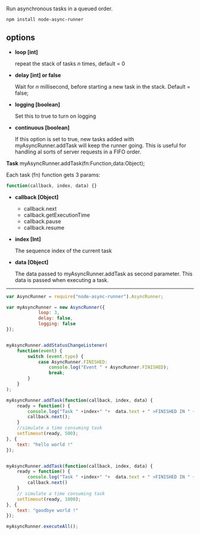 Run asynchronous tasks in a queued order.

```
npm install node-async-runner
```

**options**
----

* **loop [int]**

  repeat the stack of tasks *n* times, default = 0

* **delay [int] or false**
  
  Wait for *n* millisecond, before starting a new task in the stack. Default = false;

*  **logging [boolean]**

   Set this to true to turn on logging

*  **continuous [boolean]**

   If this option is set to true, new tasks added with myAsyncRunner.addTask will keep the runner going. This is useful for handling al sorts of server requests in a FIFO order.

**Task**
myAsyncRunner.addTask(fn:Function,data:Object);
   
   
Each task (fn) function gets 3 params:

``` js
function(callback, index, data) {}
```




* **callback [Object]**

  - callback.next
  - callback.getExecutionTime
  - callback.pause
  - callback.resume

* **index [Int]**

  The sequence index of the current task
  
* **data [Object]**

  The data passed to myAsyncRunner.addTask as second parameter. This data is passed when executing a task.
  
----

``` js
var AsyncRunner = require("node-async-runner").AsyncRunner;

var myAsyncRunner = new AsyncRunner({
            loop: 3,
            delay: false,
            logging: false
});


myAsyncRunner.addStatusChangeListener(
    function(event) {
        switch (event.type) {
            case AsyncRunner.FINISHED:
                console.log("Event " + AsyncRunner.FINISHED);
                break;
        }
    }
);

myAsyncRunner.addTask(function(callback, index, data) {
    ready = function() {
        console.log("Task " +index+" "+  data.text + " >FINISHED IN " + callback.getExecutionTime());
        callback.next();
    }
    //simulate a time consuming task
    setTimeout(ready, 500);
}, {
    text: "hello world !"
});


myAsyncRunner.addTask(function(callback, index, data) {
    ready = function() {
        console.log("Task " +index+" "+  data.text + " >FINISHED IN " + callback.getExecutionTime());
        callback.next()
    }
    // simulate a time consuming task
    setTimeout(ready, 1000);
}, {
    text: "goodbye world !"
});

myAsyncRunner.executeAll();
```
